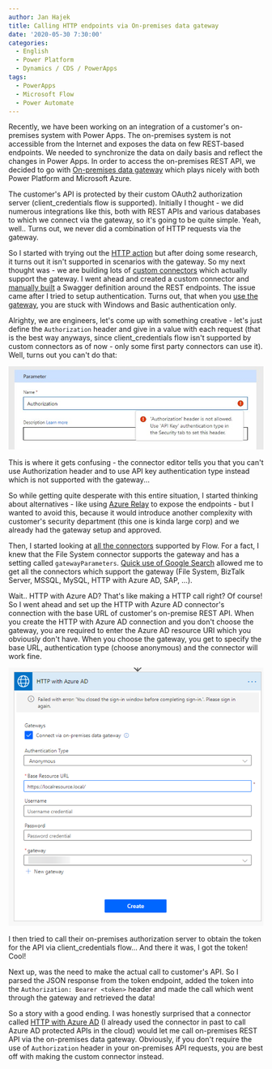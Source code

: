 ```yaml
---
author: Jan Hajek
title: Calling HTTP endpoints via On-premises data gateway
date: '2020-05-30 7:30:00'
categories:
  - English
  - Power Platform
  - Dynamics / CDS / PowerApps
tags:
  - PowerApps
  - Microsoft Flow
  - Power Automate
---
```


Recently, we have been working on an integration of a customer's on-premises system with Power Apps. The on-premises system is not accessible from the Internet and exposes the data on few REST-based endpoints. We needed to synchronize the data on daily basis and reflect the changes in Power Apps. In order to access the on-premises REST API, we decided to go with [On-premises data gateway](https://docs.microsoft.com/en-us/data-integration/gateway/service-gateway-onprem) which plays nicely with both Power Platform and Microsoft Azure.

The customer's API is protected by their custom OAuth2 authorization server (client_credentials flow is supported). Initially I thought - we did numerous integrations like this, both with REST APIs and various databases to which we connect via the gateway, so it's going to be quite simple. Yeah, well.. Turns out, we never did a combination of HTTP requests via the gateway.

So I started with trying out the [HTTP action](https://docs.microsoft.com/en-us/azure/connectors/connectors-native-http) but after doing some research, it turns out it isn't supported in scenarios with the gateway. So my next thought was - we are building lots of [custom connectors](https://docs.microsoft.com/en-us/connectors/custom-connectors/create-logic-apps-connector) which actually support the gateway. I went ahead and created a custom connector and [manually built](https://docs.microsoft.com/en-us/connectors/custom-connectors/define-blank) a Swagger definition around the REST endpoints. The issue came after I tried to setup authentication. Turns out, that when you [use the gateway](https://powerapps.microsoft.com/en-us/blog/on-premise-apis/), you are stuck with Windows and Basic authentication only.

Alrighty, we are engineers, let's come up with something creative - let's just define the `Authorization` header and give in a value with each request (that is the best way anyways, since client_credentials flow isn't supported by custom connectors as of now - only some first party connectors can use it). Well, turns out you can't do that:

![](/uploads/2020/05/customconnector-authorization-header.jpg)

This is where it gets confusing - the connector editor tells you that you can't use Authorization header and to use API key authentication type instead which is not supported with the gateway...

So while getting quite desperate with this entire situation, I started thinking about alternatives - like using [Azure Relay](https://docs.microsoft.com/en-us/azure/azure-relay/) to expose the endpoints - but I wanted to avoid this, because it would introduce another complexity with customer's security department (this one is kinda large corp) and we already had the gateway setup and approved.

Then, I started looking at [all the connectors](https://docs.microsoft.com/en-us/connectors/connector-reference/) supported by Flow. For a fact, I knew that the File System connector supports the gateway and has a setting called `gatewayParameters`. [Quick use of Google Search](https://www.google.com/search?q=%22gatewaySetting%22+site%3Ahttps%3A%2F%2Fdocs.microsoft.com%2Fen-us%2Fconnectors%2F&oq=%22gatewaySetting%22+site%3Ahttps%3A%2F%2Fdocs.microsoft.com%2Fen-us%2Fconnectors%2F&aqs=chrome..69i57.707j0j7&sourceid=chrome&ie=UTF-8) allowed me to get all the connectors which support the gateway (File System, BizTalk Server, MSSQL, MySQL, HTTP with Azure AD, SAP, ...).

Wait.. HTTP with Azure AD? That's like making a HTTP call right? Of course! So I went ahead and set up the HTTP with Azure AD connector's connection with the base URL of customer's on-premise REST API. When you create the HTTP with Azure AD connection and you don't choose the gateway, you are required to enter the Azure AD resource URI which you obviously don't have. When you choose the gateway, you get to specify the base URL, authentication type (choose anonymous) and the connector will work fine.

![](/uploads/2020/05/httpwithazuread-gateway.png)

I then tried to call their on-premises authorization server to obtain the token for the API via client_credentials flow... And there it was, I got the token! Cool!

Next up, was the need to make the actual call to customer's API. So I parsed the JSON response from the token endpoint, added the token into the `Authorization: Bearer <token>` header and made the call which went through the gateway and retrieved the data!

So a story with a good ending. I was honestly surprised that a connector called [HTTP with Azure AD](https://docs.microsoft.com/en-us/connectors/webcontents/) (I already used the connector in past to call Azure AD protected APIs in the cloud) would let me call on-premises REST API via the on-premises data gateway. Obviously, if you don't require the use of `Authorization` header in your on-premises API requests, you are best off with making the custom connector instead.
